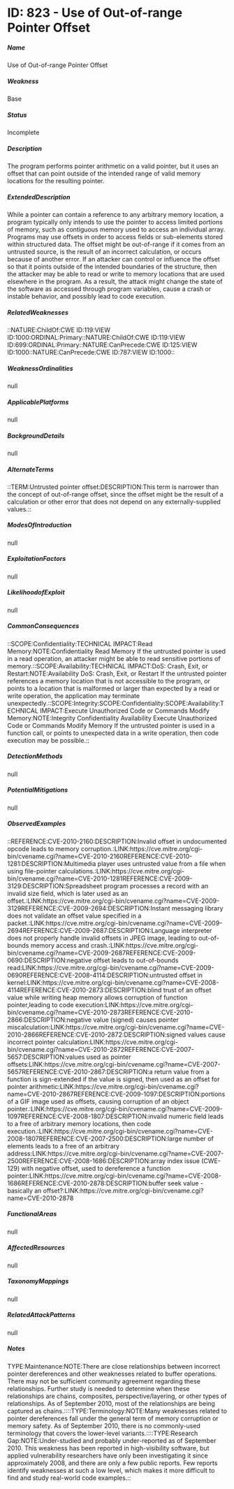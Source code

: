 # ID: 823 - Use of Out-of-range Pointer Offset
<h5>Name</h5>Use of Out-of-range Pointer Offset
<h5>Weakness</h5>Base
<h5>Status</h5>Incomplete
<h5>Description</h5>The program performs pointer arithmetic on a valid pointer, but it uses an offset that can point outside of the intended range of valid memory locations for the resulting pointer.
<h5>ExtendedDescription</h5>While a pointer can contain a reference to any arbitrary memory location, a program typically only intends to use the pointer to access limited portions of memory, such as contiguous memory used to access an individual array. Programs may use offsets in order to access fields or sub-elements stored within structured data. The offset might be out-of-range if it comes from an untrusted source, is the result of an incorrect calculation, or occurs because of another error. If an attacker can control or influence the offset so that it points outside of the intended boundaries of the structure, then the attacker may be able to read or write to memory locations that are used elsewhere in the program. As a result, the attack might change the state of the software as accessed through program variables, cause a crash or instable behavior, and possibly lead to code execution.
<h5>RelatedWeaknesses</h5>::NATURE:ChildOf:CWE ID:119:VIEW ID:1000:ORDINAL:Primary::NATURE:ChildOf:CWE ID:119:VIEW ID:699:ORDINAL:Primary::NATURE:CanPrecede:CWE ID:125:VIEW ID:1000::NATURE:CanPrecede:CWE ID:787:VIEW ID:1000::
<h5>WeaknessOrdinalities</h5>null
<h5>ApplicablePlatforms</h5>null
<h5>BackgroundDetails</h5>null
<h5>AlternateTerms</h5>::TERM:Untrusted pointer offset:DESCRIPTION:This term is narrower than the concept of out-of-range offset, since the offset might be the result of a calculation or other error that does not depend on any externally-supplied values.::
<h5>ModesOfIntroduction</h5>null
<h5>ExploitationFactors</h5>null
<h5>LikelihoodofExploit</h5>null
<h5>CommonConsequences</h5>::SCOPE:Confidentiality:TECHNICAL IMPACT:Read Memory:NOTE:Confidentiality Read Memory If the untrusted pointer is used in a read operation, an attacker might be able to read sensitive portions of memory.::SCOPE:Availability:TECHNICAL IMPACT:DoS: Crash, Exit, or Restart:NOTE:Availability DoS: Crash, Exit, or Restart If the untrusted pointer references a memory location that is not accessible to the program, or points to a location that is malformed or larger than expected by a read or write operation, the application may terminate unexpectedly.::SCOPE:Integrity:SCOPE:Confidentiality:SCOPE:Availability:TECHNICAL IMPACT:Execute Unauthorized Code or Commands Modify Memory:NOTE:Integrity Confidentiality Availability Execute Unauthorized Code or Commands Modify Memory If the untrusted pointer is used in a function call, or points to unexpected data in a write operation, then code execution may be possible.::
<h5>DetectionMethods</h5>null
<h5>PotentialMitigations</h5>null
<h5>ObservedExamples</h5>::REFERENCE:CVE-2010-2160:DESCRIPTION:Invalid offset in undocumented opcode leads to memory corruption.:LINK:https://cve.mitre.org/cgi-bin/cvename.cgi?name=CVE-2010-2160REFERENCE:CVE-2010-1281:DESCRIPTION:Multimedia player uses untrusted value from a file when using file-pointer calculations.:LINK:https://cve.mitre.org/cgi-bin/cvename.cgi?name=CVE-2010-1281REFERENCE:CVE-2009-3129:DESCRIPTION:Spreadsheet program processes a record with an invalid size field, which is later used as an offset.:LINK:https://cve.mitre.org/cgi-bin/cvename.cgi?name=CVE-2009-3129REFERENCE:CVE-2009-2694:DESCRIPTION:Instant messaging library does not validate an offset value specified in a packet.:LINK:https://cve.mitre.org/cgi-bin/cvename.cgi?name=CVE-2009-2694REFERENCE:CVE-2009-2687:DESCRIPTION:Language interpreter does not properly handle invalid offsets in JPEG image, leading to out-of-bounds memory access and crash.:LINK:https://cve.mitre.org/cgi-bin/cvename.cgi?name=CVE-2009-2687REFERENCE:CVE-2009-0690:DESCRIPTION:negative offset leads to out-of-bounds read:LINK:https://cve.mitre.org/cgi-bin/cvename.cgi?name=CVE-2009-0690REFERENCE:CVE-2008-4114:DESCRIPTION:untrusted offset in kernel:LINK:https://cve.mitre.org/cgi-bin/cvename.cgi?name=CVE-2008-4114REFERENCE:CVE-2010-2873:DESCRIPTION:blind trust of an offset value while writing heap memory allows corruption of function pointer,leading to code execution:LINK:https://cve.mitre.org/cgi-bin/cvename.cgi?name=CVE-2010-2873REFERENCE:CVE-2010-2866:DESCRIPTION:negative value (signed) causes pointer miscalculation:LINK:https://cve.mitre.org/cgi-bin/cvename.cgi?name=CVE-2010-2866REFERENCE:CVE-2010-2872:DESCRIPTION:signed values cause incorrect pointer calculation:LINK:https://cve.mitre.org/cgi-bin/cvename.cgi?name=CVE-2010-2872REFERENCE:CVE-2007-5657:DESCRIPTION:values used as pointer offsets:LINK:https://cve.mitre.org/cgi-bin/cvename.cgi?name=CVE-2007-5657REFERENCE:CVE-2010-2867:DESCRIPTION:a return value from a function is sign-extended if the value is signed, then used as an offset for pointer arithmetic:LINK:https://cve.mitre.org/cgi-bin/cvename.cgi?name=CVE-2010-2867REFERENCE:CVE-2009-1097:DESCRIPTION:portions of a GIF image used as offsets, causing corruption of an object pointer.:LINK:https://cve.mitre.org/cgi-bin/cvename.cgi?name=CVE-2009-1097REFERENCE:CVE-2008-1807:DESCRIPTION:invalid numeric field leads to a free of arbitrary memory locations, then code execution.:LINK:https://cve.mitre.org/cgi-bin/cvename.cgi?name=CVE-2008-1807REFERENCE:CVE-2007-2500:DESCRIPTION:large number of elements leads to a free of an arbitrary address:LINK:https://cve.mitre.org/cgi-bin/cvename.cgi?name=CVE-2007-2500REFERENCE:CVE-2008-1686:DESCRIPTION:array index issue (CWE-129) with negative offset, used to dereference a function pointer:LINK:https://cve.mitre.org/cgi-bin/cvename.cgi?name=CVE-2008-1686REFERENCE:CVE-2010-2878:DESCRIPTION:buffer seek value - basically an offset?:LINK:https://cve.mitre.org/cgi-bin/cvename.cgi?name=CVE-2010-2878
<h5>FunctionalAreas</h5>null
<h5>AffectedResources</h5>null
<h5>TaxonomyMappings</h5>null
<h5>RelatedAttackPatterns</h5>null
<h5>Notes</h5>TYPE:Maintenance:NOTE:There are close relationships between incorrect pointer dereferences and other weaknesses related to buffer operations. There may not be sufficient community agreement regarding these relationships. Further study is needed to determine when these relationships are chains, composites, perspective/layering, or other types of relationships. As of September 2010, most of the relationships are being captured as chains.::::TYPE:Terminology:NOTE:Many weaknesses related to pointer dereferences fall under the general term of memory corruption or memory safety. As of September 2010, there is no commonly-used terminology that covers the lower-level variants.::::TYPE:Research Gap:NOTE:Under-studied and probably under-reported as of September 2010. This weakness has been reported in high-visibility software, but applied vulnerability researchers have only been investigating it since approximately 2008, and there are only a few public reports. Few reports identify weaknesses at such a low level, which makes it more difficult to find and study real-world code examples.::


